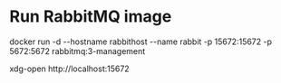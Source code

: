 
# Run RabbitMQ image
docker run -d --hostname rabbithost --name rabbit -p 15672:15672 -p 5672:5672 rabbitmq:3-management

xdg-open http://localhost:15672
